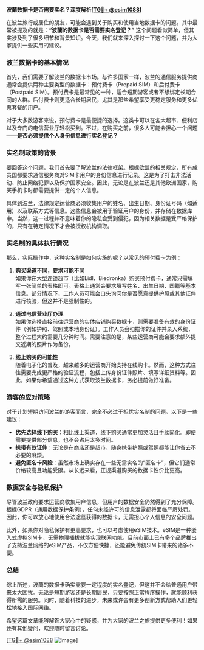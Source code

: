 **波蘭数据卡是否需要实名？深度解析[[TG💪+ @esim1088](https://t.me/s/esim1088)]**

在波兰旅行或居住的朋友，可能会遇到关于购买和使用当地数据卡的问题。其中最常被提及的就是：**“波蘭的数据卡是否需要实名登记？”** 这个问题看似简单，但其实涉及到了很多细节和背景知识。今天，我们就来深入探讨一下这个问题，并为大家提供一些实用的建议。

### 波兰数据卡的基本情况

首先，我们需要了解波兰的数据卡市场。与许多国家一样，波兰的通信服务提供商通常会提供两种主要类型的数据卡：预付费卡（Prepaid SIM）和后付费卡（Postpaid SIM）。预付费卡是最常见的一种，适合短期游客或者不想绑定长期合同的人群。后付费卡则更适合长期居民，尤其是那些希望享受更稳定服务和更多优惠套餐的用户。

对于大多数游客来说，预付费卡是最便捷的选择。这类卡可以在各大超市、便利店以及专门的电信营业厅轻松买到。不过，在购买之前，很多人可能会担心一个问题——**是否必须提供个人身份信息进行实名登记？**

### 实名制政策的背景

要回答这个问题，我们首先要了解波兰的法律框架。根据欧盟的相关规定，所有成员国都要求通信服务商对SIM卡用户的身份信息进行记录。这是为了打击非法活动、防止网络犯罪以及保护国家安全。因此，无论是在波兰还是其他欧洲国家，购买手机卡时都需要提供一定的个人信息。

具体到波兰，法律规定运营商必须收集用户的姓名、出生日期、身份证号码（如适用）以及联系方式等信息。这些信息会被用于验证用户的身份，并存储在数据库中。当然，这一过程并不意味着你的隐私会受到侵犯，因为相关数据是受严格保护的，只有在特定情况下才会被授权机构调取。

### 实名制的具体执行情况

那么，实际操作中，这种实名制是如何实施的呢？以常见的预付费卡为例：

1. **购买渠道不同，要求可能不同**  
   如果你在大型连锁超市（比如Lidl、Biedronka）购买预付费卡，通常只需填写一张简单的表格即可。表格上通常会要求填写姓名、出生日期、国籍等基本信息。部分情况下，工作人员可能会口头询问你是否愿意提供护照或其他证件进行核验，但这并不是强制性的。

2. **通过电信营业厅办理**  
   如果你选择直接前往运营商的实体店铺购买数据卡，则需要准备有效的身份证件（例如护照、驾照或本地身份证）。工作人员会扫描你的证件并录入系统，整个过程大约需要几分钟时间。需要注意的是，某些运营商可能会要求额外提交近期的照片作为备份。

3. **线上购买的可能性**  
   随着电子化的普及，越来越多的运营商开始支持在线购卡。然而，这种方式往往需要完成更严格的验证流程，包括上传身份证件照片、填写详细资料等。因此，如果你希望通过这种方式获取波兰数据卡，务必提前做好准备。

### 游客的应对策略

对于计划短期访问波兰的游客而言，完全不必过于担忧实名制的问题。以下是一些建议：

- **优先选择线下购买**：相比线上渠道，线下购买通常更加灵活且手续简化。即便需要提供部分信息，也不会占用太多时间。
- **携带有效证件**：无论是在商店还是超市，随身携带护照或驾照都能让你省去不必要的麻烦。
- **避免匿名卡风险**：虽然市场上确实存在一些无需实名的“匿名卡”，但它们通常价格较高且功能受限。从长远来看，正规渠道购买的数据卡性价比更高。

### 数据安全与隐私保护

尽管波兰政府要求运营商收集用户信息，但用户的数据安全仍然得到了充分保障。根据GDPR（通用数据保护条例），任何未经许可的信息泄露都将面临严厉处罚。因此，你可以放心地使用合法途径获得的数据卡，无需担心个人信息的安全问题。

此外，如果你对隐私保护有更高要求，也可以考虑使用eSIM技术。eSIM是一种嵌入式虚拟SIM卡，无需物理插拔就能实现联网功能。目前市面上已有多个品牌推出了支持波兰网络的eSIM产品，不仅方便快捷，还能避免传统SIM卡带来的诸多不便。

### 总结

综上所述，波蘭的数据卡确实需要一定程度的实名登记，但这并不会给普通用户带来太大困扰。无论是短期游客还是长期居民，只要按照正常程序操作，就能顺利获得所需的服务。同时，随着科技的进步，未来或许会有更多创新方式帮助人们更轻松地接入国际网络。

希望这篇文章能够解答大家心中的疑惑，并为大家的波兰之旅提供更多便利！如果还有其他疑问，欢迎随时留言讨论。

[[TG💪+ @esim1088](https://t.me/s/esim1088) ![Image](https://i.postimg.cc/4NQfJmqS/Snipaste-2025-05-13-00-14-12.png)]